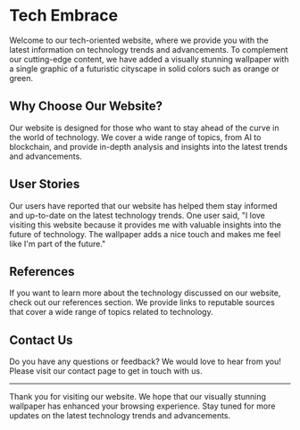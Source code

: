 <!--font:Lato-->

# Tech Embrace

Welcome to our tech-oriented website, where we provide you with the latest information on technology trends and advancements. To complement our cutting-edge content, we have added a visually stunning wallpaper with a single graphic of a futuristic cityscape in solid colors such as orange or green.

## Why Choose Our Website?

Our website is designed for those who want to stay ahead of the curve in the world of technology. We cover a wide range of topics, from AI to blockchain, and provide in-depth analysis and insights into the latest trends and advancements.

## User Stories

Our users have reported that our website has helped them stay informed and up-to-date on the latest technology trends. One user said, "I love visiting this website because it provides me with valuable insights into the future of technology. The wallpaper adds a nice touch and makes me feel like I'm part of the future."

## References

If you want to learn more about the technology discussed on our website, check out our references section. We provide links to reputable sources that cover a wide range of topics related to technology.

## Contact Us

Do you have any questions or feedback? We would love to hear from you! Please visit our contact page to get in touch with us.

---

Thank you for visiting our website. We hope that our visually stunning wallpaper has enhanced your browsing experience. Stay tuned for more updates on the latest technology trends and advancements.

<!--

Write me content for website with wallpaper which alt text is:

"A wallpaper with a single graphic of a futuristic cityscape, in a solid color such as orange or green."

The name/title of the page should not be 1:1 copy of the alt text but rather a real content of the website which is using this wallpaper.

- Use markdown format 
- Start with heading
- Heading should be short and concise
- The content should look like a real website 
- The website should not be about the wallpaper, wallpaper is just a related background
- Heading should be contain work "wallpaper" or "background"
- Include real sections like references, contact, user stories, etc. use things relevant to the page purpose.
- Feel free to use structure like headings, bullets, numbering, blockquotes, paragraphs, horizontal lines, etc.
- You can use formatting like bold or _italic_
- You can include UTF-8 emojis
- Links should be only #hash anchors (and you can refer to the document itself)
- Do not include images


---


# Futuristic Cityscape Wallpaper for Your Tech-Oriented Website

Welcome to our tech-oriented website, where we provide you with the latest information on technology trends and advancements. To enhance your browsing experience, we have added a wallpaper with a single graphic of a futuristic cityscape in solid colors such as orange or green.

## Why Choose Our Wallpaper?

Our wallpaper is not only visually appealing but also complements the content of our website. The futuristic cityscape represents the cutting-edge technology that we discuss on our platform, and the solid colors add a touch of vibrancy to the overall design.

## User Stories

Our users have reported that the wallpaper enhances their browsing experience by adding a modern and dynamic feel to the website. One user said, "The wallpaper perfectly captures the essence of the technology discussed on this website. It makes me feel like I'm part of the future."

## References

If you want to learn more about the technology discussed on our website, check out our references section. We provide links to reputable sources that cover a wide range of topics related to technology.

## Contact Us

Do you have any questions or feedback? We would love to hear from you! Please visit our contact page to get in touch with us.

---

Thank you for visiting our website. We hope that our wallpaper has enhanced your browsing experience. Stay tuned for more updates on the latest technology trends and advancements.


---


Heading should not include word "wallpaper". The website should not be about the wallpaper itself, wallpaper is just a related background, rewrite whole content.


---


# Embrace the Future with Our Tech-Oriented Website

Welcome to our tech-oriented website, where we provide you with the latest information on technology trends and advancements. To complement our cutting-edge content, we have added a visually stunning wallpaper with a single graphic of a futuristic cityscape in solid colors such as orange or green.

## Why Choose Our Website?

Our website is designed for those who want to stay ahead of the curve in the world of technology. We cover a wide range of topics, from AI to blockchain, and provide in-depth analysis and insights into the latest trends and advancements.

## User Stories

Our users have reported that our website has helped them stay informed and up-to-date on the latest technology trends. One user said, "I love visiting this website because it provides me with valuable insights into the future of technology. The wallpaper adds a nice touch and makes me feel like I'm part of the future."

## References

If you want to learn more about the technology discussed on our website, check out our references section. We provide links to reputable sources that cover a wide range of topics related to technology.

## Contact Us

Do you have any questions or feedback? We would love to hear from you! Please visit our contact page to get in touch with us.

---

Thank you for visiting our website. We hope that our visually stunning wallpaper has enhanced your browsing experience. Stay tuned for more updates on the latest technology trends and advancements.

-->
